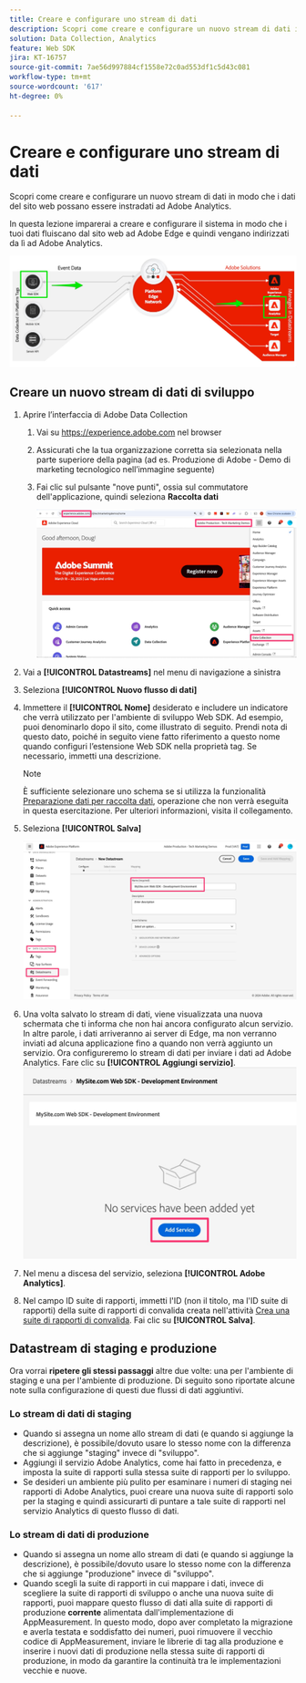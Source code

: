 ```yaml
---
title: Creare e configurare uno stream di dati
description: Scopri come creare e configurare un nuovo stream di dati in modo che i dati del sito web possano essere instradati ad Adobe Analytics.
solution: Data Collection, Analytics
feature: Web SDK
jira: KT-16757
source-git-commit: 7ae56d997884cf1558e72c0ad553df1c5d43c081
workflow-type: tm+mt
source-wordcount: '617'
ht-degree: 0%

---
```



# Creare e configurare uno stream di dati

Scopri come creare e configurare un nuovo stream di dati in modo che i dati del sito web possano essere instradati ad Adobe Analytics.

In questa lezione imparerai a creare e configurare il sistema in modo che i tuoi dati fluiscano dal sito web ad Adobe Edge e quindi vengano indirizzati da lì ad Adobe Analytics.

![Diagramma architettura](assets/architecture_diagram.jpg)

## Creare un nuovo stream di dati di sviluppo

1. Aprire l’interfaccia di Adobe Data Collection
   1. Vai su https://experience.adobe.com nel browser
   1. Assicurati che la tua organizzazione corretta sia selezionata nella parte superiore della pagina (ad es. Produzione di Adobe - Demo di marketing tecnologico nell’immagine seguente)
   1. Fai clic sul pulsante &quot;nove punti&quot;, ossia sul commutatore dell&#39;applicazione, quindi seleziona **Raccolta dati**

      ![Accedi alla raccolta dati](assets/navigate-to-data-collection.jpg)

1. Vai a **[!UICONTROL Datastreams]** nel menu di navigazione a sinistra
1. Seleziona **[!UICONTROL Nuovo flusso di dati]**
1. Immettere il **[!UICONTROL Nome]** desiderato e includere un indicatore che verrà utilizzato per l&#39;ambiente di sviluppo Web SDK. Ad esempio, puoi denominarlo dopo il sito, come illustrato di seguito. Prendi nota di questo dato, poiché in seguito viene fatto riferimento a questo nome quando configuri l’estensione Web SDK nella proprietà tag. Se necessario, immetti una descrizione.

   >[!NOTE]
   >
   >È sufficiente selezionare uno schema se si utilizza la funzionalità [Preparazione dati per raccolta dati](https://experienceleague.adobe.com/en/docs/platform-learn/data-collection/edge-network/data-prep), operazione che non verrà eseguita in questa esercitazione. Per ulteriori informazioni, visita il collegamento.

1. Seleziona **[!UICONTROL Salva]**

   ![Crea lo stream di dati](assets/create-new-datastream.jpg)

1. Una volta salvato lo stream di dati, viene visualizzata una nuova schermata che ti informa che non hai ancora configurato alcun servizio. In altre parole, i dati arriveranno ai server di Edge, ma non verranno inviati ad alcuna applicazione fino a quando non verrà aggiunto un servizio. Ora configureremo lo stream di dati per inviare i dati ad Adobe Analytics. Fare clic su **[!UICONTROL Aggiungi servizio]**.
   ![Aggiungi servizio](assets/datastream-add-service.jpg)
1. Nel menu a discesa del servizio, seleziona **[!UICONTROL Adobe Analytics]**.
1. Nel campo ID suite di rapporti, immetti l&#39;ID (non il titolo, ma l&#39;ID suite di rapporti) della suite di rapporti di convalida creata nell&#39;attività [Crea una suite di rapporti di convalida](create-a-validation-report-suite.md). Fai clic su **[!UICONTROL Salva]**.

## Datastream di staging e produzione

Ora vorrai **ripetere gli stessi passaggi** altre due volte: una per l&#39;ambiente di staging e una per l&#39;ambiente di produzione. Di seguito sono riportate alcune note sulla configurazione di questi due flussi di dati aggiuntivi.

### Lo stream di dati di staging

* Quando si assegna un nome allo stream di dati (e quando si aggiunge la descrizione), è possibile/dovuto usare lo stesso nome con la differenza che si aggiunge &quot;staging&quot; invece di &quot;sviluppo&quot;.
* Aggiungi il servizio Adobe Analytics, come hai fatto in precedenza, e imposta la suite di rapporti sulla stessa suite di rapporti per lo sviluppo.
* Se desideri un ambiente più pulito per esaminare i numeri di staging nei rapporti di Adobe Analytics, puoi creare una nuova suite di rapporti solo per la staging e quindi assicurarti di puntare a tale suite di rapporti nel servizio Analytics di questo flusso di dati.

### Lo stream di dati di produzione

* Quando si assegna un nome allo stream di dati (e quando si aggiunge la descrizione), è possibile/dovuto usare lo stesso nome con la differenza che si aggiunge &quot;produzione&quot; invece di &quot;sviluppo&quot;.
* Quando scegli la suite di rapporti in cui mappare i dati, invece di scegliere la suite di rapporti di sviluppo o anche una nuova suite di rapporti, puoi mappare questo flusso di dati alla suite di rapporti di produzione **corrente** alimentata dall&#39;implementazione di AppMeasurement. In questo modo, dopo aver completato la migrazione e averla testata e soddisfatto dei numeri, puoi rimuovere il vecchio codice di AppMeasurement, inviare le librerie di tag alla produzione e inserire i nuovi dati di produzione nella stessa suite di rapporti di produzione, in modo da garantire la continuità tra le implementazioni vecchie e nuove.
